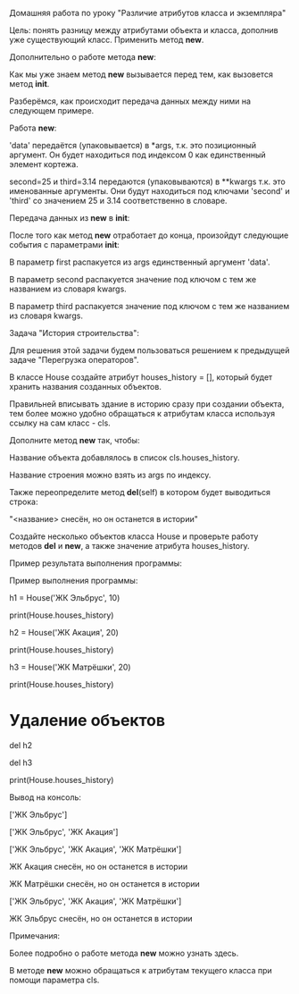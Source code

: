Домашняя работа по уроку "Различие атрибутов класса и экземпляра"

Цель: понять разницу между атрибутами объекта и класса, дополнив уже существующий класс. Применить метод __new__.

Дополнительно о работе метода __new__:

Как мы уже знаем метод __new__ вызывается перед тем, как вызовется метод __init__.

Разберёмся, как происходит передача данных между ними на следующем примере.

Работа __new__:

'data' передаётся (упаковывается) в *args, т.к. это позиционный аргумент. Он будет находиться под индексом 0 как единственный элемент кортежа.

second=25 и third=3.14 передаются (упаковываются) в **kwargs т.к. это именованные аргументы. Они будут находиться под ключами 'second' и 'third' со значением 25 и 3.14 соответственно в словаре.

Передача данных из __new__ в __init__:

После того как метод __new__ отработает до конца, произойдут следующие события с параметрами __init__:

В параметр first распакуется из args единственный аргумент 'data'.

В параметр second распакуется значение под ключом с тем же названием из словаря kwargs.

В параметр third распакуется значение под ключом с тем же названием из словаря kwargs.


Задача "История строительства":

Для решения этой задачи будем пользоваться решением к предыдущей задаче "Перегрузка операторов".

В классе House создайте атрибут houses_history = [], который будет хранить названия созданных объектов.

Правильней вписывать здание в историю сразу при создании объекта, тем более можно удобно обращаться к атрибутам класса используя ссылку на сам класс - cls.

Дополните метод __new__ так, чтобы:

Название объекта добавлялось в список cls.houses_history.

Название строения можно взять из args по индексу.

Также переопределите метод __del__(self) в котором будет выводиться строка:

"<название> снесён, но он останется в истории"

Создайте несколько объектов класса House и проверьте работу методов __del__ и __new__, а также значение атрибута houses_history.

Пример результата выполнения программы:

Пример выполнения программы:

h1 = House('ЖК Эльбрус', 10)

print(House.houses_history)

h2 = House('ЖК Акация', 20)

print(House.houses_history)

h3 = House('ЖК Матрёшки', 20)

print(House.houses_history)

# Удаление объектов

del h2

del h3

print(House.houses_history)

Вывод на консоль:

['ЖК Эльбрус']

['ЖК Эльбрус', 'ЖК Акация']

['ЖК Эльбрус', 'ЖК Акация', 'ЖК Матрёшки']

ЖК Акация снесён, но он останется в истории

ЖК Матрёшки снесён, но он останется в истории

['ЖК Эльбрус', 'ЖК Акация', 'ЖК Матрёшки']

ЖК Эльбрус снесён, но он останется в истории

Примечания:

Более подробно о работе метода __new__ можно узнать здесь.

В методе __new__ можно обращаться к атрибутам текущего класса при помощи параметра cls.
